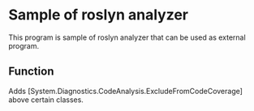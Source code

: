 # Sample of roslyn analyzer
This program is sample of roslyn analyzer that can be used as external program.

## Function
Adds [System.Diagnostics.CodeAnalysis.ExcludeFromCodeCoverage] above certain classes.
